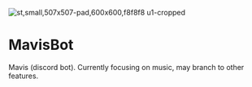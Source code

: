 ![st,small,507x507-pad,600x600,f8f8f8 u1-cropped](https://user-images.githubusercontent.com/32483348/133907757-37365e0f-3c97-4e0a-becb-6d57b82ce1d7.png)
# MavisBot
Mavis (discord bot). Currently focusing on music, may branch to other features.
